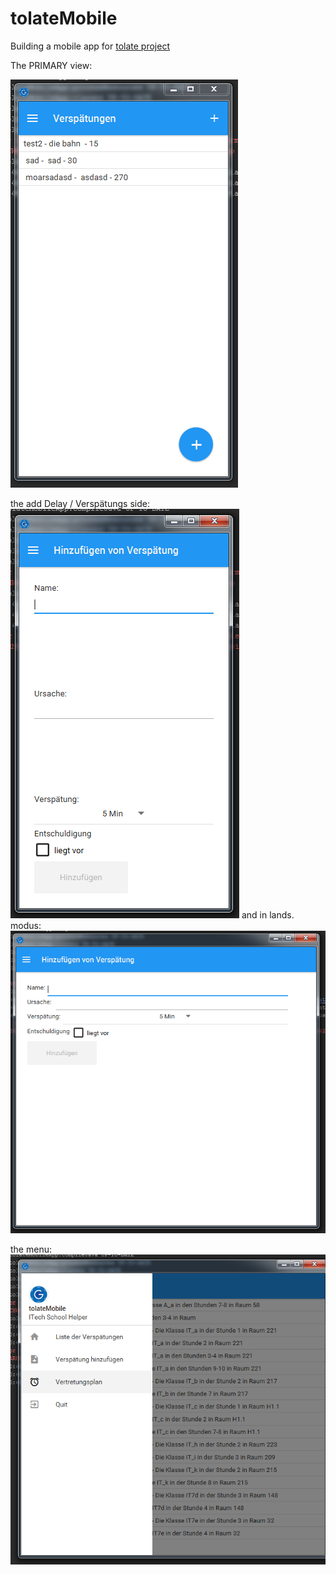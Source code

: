 # tolateMobile
Building a mobile app for [tolate project](https://github.com/jenspapenhagen/tolate)

The PRIMARY view:

![Hauptfenster](https://raw.githubusercontent.com/jenspapenhagen/tolateMobile/master/primey.PNG "Hauptfenster")

the add Delay / Verspätungs side:
![addDelay](https://raw.githubusercontent.com/jenspapenhagen/tolateMobile/master/sec.PNG "AddDelay")
and in lands. modus:
![addDelayLand](https://raw.githubusercontent.com/jenspapenhagen/tolateMobile/master/sec-land.PNG "AddDelayLand")

the menu:
![Menu](https://raw.githubusercontent.com/jenspapenhagen/tolateMobile/master/submenu.PNG "menu")

